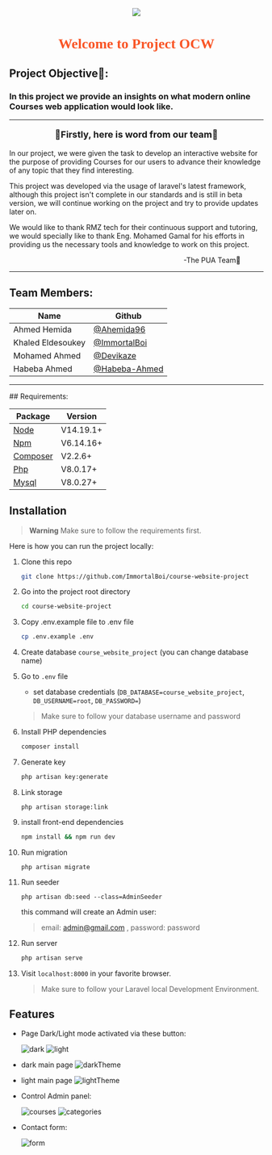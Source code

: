 <p align="center">
  <img src="https://github.com/ImmortalBoi/course-website-project/blob/main/readmeimgs/Online_Courses_Website_Project.png" />
</p>

<h1 align="center" style="color:#f95627;font-family:ver">Welcome to Project OCW</h1>

<h2 style="font-weight:bold"> Project Objective&#127919: </h2> 

### In this project we provide an insights on what modern online Courses web application would look like.

<hr>
<p align="center" style="font-size: 18px;font-weight:bold">&#128158Firstly, here is word from our team&#128158</p>

In our project, we were given the task to develop an interactive website for the purpose of providing Courses for our users to advance their knowledge of any topic that they find interesting. 

This project was developed via the usage of laravel's latest framework, although this project isn't complete in our standards and is still in beta version, we will continue working on the project and try to provide updates later on. 

We would like to thank RMZ tech for their continuous support and tutoring, we would specially like to thank Eng. Mohamed Gamal for his efforts in providing us the necessary tools and knowledge to work on this project.

<p style="text-align: center ;text-indent: 300px">-The PUA Team&#128150</p>
<hr>

## Team Members:

| Name | Github |
| ----- | ------------|
|Ahmed Hemida | [@Ahemida96](https://github.com/Ahemida96)
|Khaled Eldesoukey | [@ImmortalBoi](https://github.com/ImmortalBoi)
|Mohamed Ahmed | [@Devikaze](https://github.com/Devikaze)
|Habeba Ahmed| [@Habeba-Ahmed]()

<hr>
<a name="requirements"></a>
## Requirements:

Package | Version
--- | ---
[Node](https://nodejs.org/en/) | V14.19.1+
[Npm](https://nodejs.org/en/)  | V6.14.16+ 
[Composer](https://getcomposer.org/)  | V2.2.6+
[Php](https://www.php.net/)  | V8.0.17+
[Mysql](https://www.mysql.com/)  |V8.0.27+

<a name="installation"></a>
## Installation

> **Warning**
> Make sure to follow the requirements first.

Here is how you can run the project locally:
1. Clone this repo
    ```sh
    git clone https://github.com/ImmortalBoi/course-website-project
    ```

1. Go into the project root directory
    ```sh
    cd course-website-project
    ```

1. Copy .env.example file to .env file
    ```sh
    cp .env.example .env
    ```
1. Create database `course_website_project` (you can change database name)

1. Go to `.env` file 
    - set database credentials (`DB_DATABASE=course_website_project`, `DB_USERNAME=root`, `DB_PASSWORD=`)
    > Make sure to follow your database username and password

1. Install PHP dependencies 
    ```sh
    composer install
    ```

1. Generate key 
    ```sh
    php artisan key:generate
    ```
1. Link storage
    ```
    php artisan storage:link 
    ```
1. install front-end dependencies
    ```sh
    npm install && npm run dev
    ```

1. Run migration
    ```
    php artisan migrate
    ```
    
1. Run seeder
    ```
    php artisan db:seed --class=AdminSeeder
    ```
    this command will create an Admin user:
     > email: admin@gmail.com , password: password


1. Run server 
   
    ```sh
    php artisan serve
    ```  

1. Visit `localhost:8000` in your favorite browser.     

    > Make sure to follow your Laravel local Development Environment.


## Features

- Page Dark/Light mode activated via these button:

    ![dark](https://github.com/ImmortalBoi/course-website-project/blob/main/readmeimgs/moon.PNG) ![light](https://github.com/ImmortalBoi/course-website-project/blob/main/readmeimgs/sun.PNG)
- dark main page
    ![darkTheme](https://github.com/ImmortalBoi/course-website-project/blob/main/readmeimgs/darkscreen.png)
- light main page
    ![lightTheme](https://github.com/ImmortalBoi/course-website-project/blob/main/readmeimgs/lightscreen.png)

- Control Admin panel:

    ![courses](https://github.com/ImmortalBoi/course-website-project/blob/main/readmeimgs/courses.png)
    ![categories](https://github.com/ImmortalBoi/course-website-project/blob/main/readmeimgs/categories.png)

- Contact form:

    ![form](https://github.com/ImmortalBoi/course-website-project/blob/main/readmeimgs/contactform.png)


